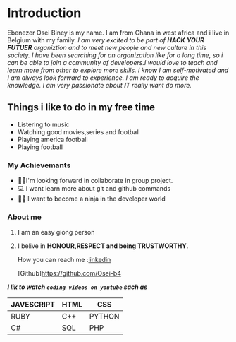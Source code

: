 # Introduction

Ebenezer Osei Biney is my name. I am from Ghana in west africa and i live in
Belgium with my family. _I am very excited to be part of **HACK YOUR FUTUER**
organiztion and to meet new people and new culture in this society. I have been
searching for an organization like for a long time, so i can be able to join a
community of developers.I would love to teach and learn more from other to
explore more skills. I know I am self-motivated and I am always look forward to
experience. I am ready to acquire the knowledge. I am very passionate about
**IT** really want do more._

## Things i like to do in my free time

- Listering to music
- Watching good movies,series and football
- Playing america football
- Playing football

### My Achievemants

- 👨‍🎓I'm looking forward in collaborate in group project.
- 💻 I want learn more about git and github commands
- 🐱‍👤 I want to become a ninja in the developer world

### About me

1. I am an easy giong person
2. I belive in **HONOUR,RESPECT and being TRUSTWORTHY**.

   How you can reach me
   :[linkedin](https://www.linkedin.com/in/osei-biney-3a7034266?lipi=urn%3Ali%3Apage%3Ad_flagship3_profile_view_base_contact_details%3BWEICIui1StW7btYhPyv3NA%3D%3D)

   [Github]<https://github.com/Osei-b4>

  **_I lik to  watch ``coding videos on youtube`` sach as_**
  
  | JAVESCRIPT | HTML | CSS |
  | ---- | ---- | ---- |
  | RUBY | C++ | PYTHON |
  | C# | SQL | PHP |
